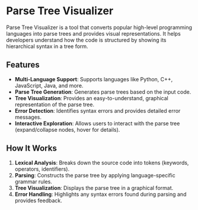 # Parse Tree Visualizer

Parse Tree Visualizer is a tool that converts popular high-level programming languages into parse trees and provides visual representations. It helps developers understand how the code is structured by showing its hierarchical syntax in a tree form.

## Features

- **Multi-Language Support**: Supports languages like Python, C++, JavaScript, Java, and more.
- **Parse Tree Generation**: Generates parse trees based on the input code.
- **Tree Visualization**: Provides an easy-to-understand, graphical representation of the parse tree.
- **Error Detection**: Identifies syntax errors and provides detailed error messages.
- **Interactive Exploration**: Allows users to interact with the parse tree (expand/collapse nodes, hover for details).

## How It Works

1. **Lexical Analysis**: Breaks down the source code into tokens (keywords, operators, identifiers).
2. **Parsing**: Constructs the parse tree by applying language-specific grammar rules.
3. **Tree Visualization**: Displays the parse tree in a graphical format.
4. **Error Handling**: Highlights any syntax errors found during parsing and provides feedback.
